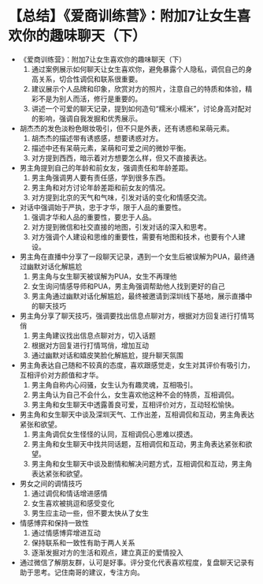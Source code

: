 # 【总结】《爱商训练营》：附加7让女生喜欢你的趣味聊天（下）

-   《爱商训练营》：附加7让女生喜欢你的趣味聊天（下）
    1.  通过案例展示如何聊天让女生喜欢你，避免暴露个人隐私，调侃自己的身高关系，切合性调侃和联系很重要。
    2.  建议展示个人品牌和印象，欣赏对方的照片，注意自己的特质和体验，精彩不是为别人而活，修行是重要的。
    3.  讲述一个可爱的聊天记录，提到如何造句“糯米小糯米”，讨论身高对配对的影响，强调自我发掘和优秀展示。
-   胡杰杰的发色淡粉色眼妆吸引，但不只是外表，还有诱惑和呆萌元素。
    1.  胡杰杰的描述带有诱惑感，想要诱惑对方。
    2.  描述中还有呆萌元素，呆萌和可爱之间的微妙平衡。
    3.  对方提到西西，暗示着对方想要怎么样，但又不直接表达。
-   男主角提到自己的年龄和前女友，强调责任和年龄差距。
    1.  男主角强调男人要有责任感，学到很多东西。
    2.  男主角和对方讨论年龄差距和前女友的情况。
    3.  对方提到北京的天气和气味，引发对话的变化和情感交流。
-   对话中强调始于严执，忠于才华，限于人品的重要性。
    1.  强调才华和人品的重要性，要忠于人品。
    2.  对方提到微信和社交直接的地图，引发对话的深入和思考。
    3.  对方强调个人建设和思维的重要性，需要有地图和技术，也要有个人建设。
-   男主角在直播中分享了一段聊天记录，遇到一个女生后被误解为PUA，最终通过幽默对话化解尴尬
    1.  男主角与女生聊天被误解为PUA，女生不再理他
    2.  女生询问情感导师和PUA，男主角强调帮助他人找到更好的自己
    3.  男主角通过幽默对话化解尴尬，最终被邀请到深圳线下基地，展示直播中的聊天技巧
-   男主角分享了聊天技巧，强调要找出信息点聊对方，根据对方回复进行打情骂俏
    1.  男主角建议找出信息点聊对方，切入话题
    2.  根据对方回复进行打情骂俏，增加互动
    3.  通过幽默对话和嬉皮笑脸化解尴尬，提升聊天氛围
-   男主角表达自己随和不较真的态度，喜欢跟感觉走，女生对其评价有吸引力，互相评价对方颜值和才华。
    1.  男主角自称内心闷骚，女生认为有趣灵魂，互相吸引。
    2.  男主角认为自己不会什么，女生喜欢他这种不会的特质，互相调侃。
    3.  男主角和女生聊天中透露善良可爱，互相评价对方，互动轻松愉快。
-   男主角和女生聊天中谈及深圳天气、工作出差，互相调侃和互动，男主角表达紧张和欲望。
    1.  男主角调侃女生怪怪的认同，互相调侃心思难以摸透。
    2.  男主角和女生聊天中找共同话题，互相调侃和互动，男主角表达紧张和欲望。
    3.  男主角和女生聊天中谈及剧情和解决问题方式，互相调侃和互动，男主角表达紧张和欲望。
-   男女之间的调情技巧
    1.  通过调侃和情话增进感情
    2.  女生喜欢被挑逗和感受变化
    3.  男生应主动一些，但不要太快从了女生
-   情感博弈和保持一致性
    1.  通过情感博弈增进互动
    2.  保持联系和一致性有助于两人关系
    3.  逐渐发掘对方的生活和观点，建立真正的爱情投入
-   通过微信了解朋友群，认可是好事。评分变化代表喜欢程度，复盘聊天记录有助于思考。记住南哥的建议，专注方向。